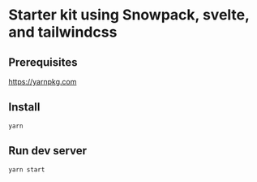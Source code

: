 # Starter kit using Snowpack, svelte, and tailwindcss

## Prerequisites

https://yarnpkg.com

## Install

`yarn`

## Run dev server

`yarn start`
